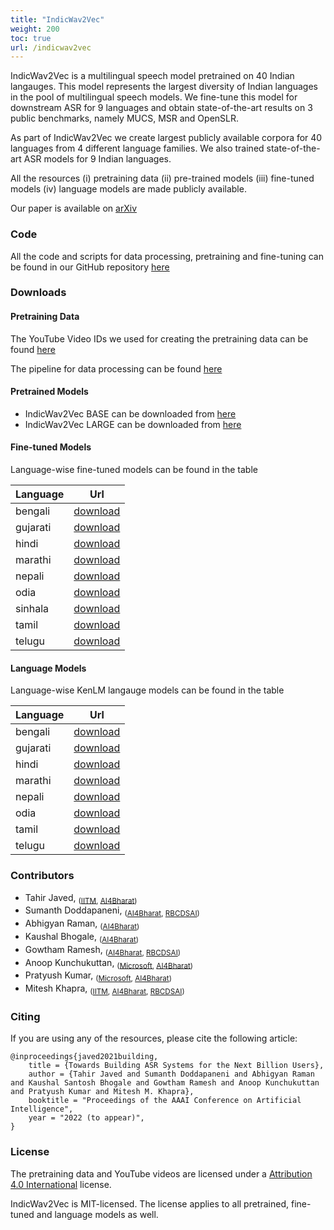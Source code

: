 ```yaml
---
title: "IndicWav2Vec"
weight: 200
toc: true
url: /indicwav2vec
---
```

  
IndicWav2Vec is a multilingual speech model pretrained on 40 Indian langauges. This model represents the largest diversity of Indian languages in the pool of multilingual speech models. We fine-tune this model for downstream ASR for 9 languages and obtain state-of-the-art results on 3 public benchmarks, namely MUCS, MSR and OpenSLR. 

As part of IndicWav2Vec we create largest publicly available corpora for 40 languages from 4 different language families. We also trained state-of-the-art ASR models for 9 Indian languages. 

All the resources (i) pretraining data (ii) pre-trained models (iii) fine-tuned models (iv) language models are made publicly available.

Our paper is available on [arXiv](https://arxiv.org/abs/2111.03945)

### Code

All the code and scripts for data processing, pretraining and fine-tuning can be found in our GitHub repository [here](https://github.com/AI4Bharat/IndicWav2Vec)

### Downloads

#### Pretraining Data

The YouTube Video IDs we used for creating the pretraining data can be found [here](https://github.com/AI4Bharat/IndicWav2Vec/tree/main/data_prep_scripts/urls)

The pipeline for data processing can be found [here](https://github.com/AI4Bharat/IndicWav2Vec/tree/main/data_prep_scripts)

<!-- The language-wise subsets can be found in the table

| Language  |      Url     | Language |      Url     |
|-----------|:------------:|----------|:------------:|
| assamese  | [download](https://storage.googleapis.com/indicwav2vec-public/pretraining-data/assamese.txt) | manipuri | [download](https://storage.googleapis.com/indicwav2vec-public/pretraining-data/manipuri.txt) |
| bengali   | [download](https://storage.googleapis.com/indicwav2vec-public/pretraining-data/bengali.txt) | marathi  | [download](https://storage.googleapis.com/indicwav2vec-public/pretraining-data/marathi.txt) |
| bodo      | [download](https://storage.googleapis.com/indicwav2vec-public/pretraining-data/bodo.txt) | nepali   | [download](https://storage.googleapis.com/indicwav2vec-public/pretraining-data/nepali.txt) |
| dogri     | [download](https://storage.googleapis.com/indicwav2vec-public/pretraining-data/dogri.txt) | odia     | [download](https://storage.googleapis.com/indicwav2vec-public/pretraining-data/odia.txt) |
| gujarati  | [download](https://storage.googleapis.com/indicwav2vec-public/pretraining-data/gujarati.txt) | punjabi  | [download](https://storage.googleapis.com/indicwav2vec-public/pretraining-data/punjabi.txt) |
| hindi     | [download](https://storage.googleapis.com/indicwav2vec-public/pretraining-data/hindi.txt) | sanskrit | [download](https://storage.googleapis.com/indicwav2vec-public/pretraining-data/sanskrit.txt) |
| kannada   | [download](https://storage.googleapis.com/indicwav2vec-public/pretraining-data/kannada.txt) | santhali | [download](https://storage.googleapis.com/indicwav2vec-public/pretraining-data/santhali.txt) |
| kashmiri  | [download](https://storage.googleapis.com/indicwav2vec-public/pretraining-data/kashmiri.txt) | sindhi   | [download](https://storage.googleapis.com/indicwav2vec-public/pretraining-data/sindhi.txt) |
| konkani   | [download](https://storage.googleapis.com/indicwav2vec-public/pretraining-data/konkani.txt) | tamil    | [download](https://storage.googleapis.com/indicwav2vec-public/pretraining-data/tamil.txt) |
| maithili  | [download](https://storage.googleapis.com/indicwav2vec-public/pretraining-data/maithili.txt) | telugu   | [download](https://storage.googleapis.com/indicwav2vec-public/pretraining-data/telugu.txt) |
| malayalam | [download](https://storage.googleapis.com/indicwav2vec-public/pretraining-data/malayalam.txt) | urdu     | [download](https://storage.googleapis.com/indicwav2vec-public/pretraining-data/urdu.txt) | -->

#### Pretrained Models

- IndicWav2Vec BASE can be downloaded from [here](https://storage.googleapis.com/indicwav2vec-public/pretraining-ckpts/indicwav2vec-base.pt)
- IndicWav2Vec LARGE can be downloaded from [here](https://storage.googleapis.com/indicwav2vec-public/pretraining-ckpts/indicwav2vec-large.pt)

#### Fine-tuned Models

Language-wise fine-tuned models can be found in the table

| Language  |      Url     |
|-----------|:------------:|
| bengali   | [download](https://storage.googleapis.com/indicwav2vec-public/fine-tuning-ckpts/bengali_large.pt) |
| gujarati  | [download](https://storage.googleapis.com/indicwav2vec-public/fine-tuning-ckpts/gujarati_large.pt) |
| hindi     | [download](https://storage.googleapis.com/indicwav2vec-public/fine-tuning-ckpts/hindi_large.pt) |
| marathi   | [download](https://storage.googleapis.com/indicwav2vec-public/fine-tuning-ckpts/marathi_large.pt) |
| nepali    | [download](https://storage.googleapis.com/indicwav2vec-public/fine-tuning-ckpts/nepali_large.pt) |
| odia      | [download](https://storage.googleapis.com/indicwav2vec-public/fine-tuning-ckpts/odia_large.pt) |
| sinhala   | [download](https://storage.googleapis.com/indicwav2vec-public/fine-tuning-ckpts/sinhala_large.pt) |
| tamil     | [download](https://storage.googleapis.com/indicwav2vec-public/fine-tuning-ckpts/tamil_large.pt) |
| telugu    | [download](https://storage.googleapis.com/indicwav2vec-public/fine-tuning-ckpts/telugu_large.pt) |

#### Language Models

Language-wise KenLM langauge models can be found in the table

| Language  |      Url     |
|-----------|:------------:|
| bengali   | [download](https://storage.googleapis.com/indicwav2vec-public/language-models/bengali.zip) |
| gujarati  | [download](https://storage.googleapis.com/indicwav2vec-public/language-models/guharati.zip) |
| hindi     | [download](https://storage.googleapis.com/indicwav2vec-public/language-models/hindi.zip) |
| marathi   | [download](https://storage.googleapis.com/indicwav2vec-public/language-models/marathi.zip) |
| nepali    | [download](https://storage.googleapis.com/indicwav2vec-public/language-models/nepali.zip) |
| odia      | [download](https://storage.googleapis.com/indicwav2vec-public/language-models/odia.zip) |
| tamil     | [download](https://storage.googleapis.com/indicwav2vec-public/language-models/tamil.zip) |
| telugu    | [download](https://storage.googleapis.com/indicwav2vec-public/language-models/telugu.zip) |



<!-- ### Change Log
- 06 July 2021, v0.2.1 data with metadata of source and Labse Alignment Score (LAS) was made available [here](https://storage.googleapis.com/samanantar-public/V0.2/data/en2indic/samanantar_v0.2_las.zip) -->


### Contributors

- Tahir Javed, <sub>([IITM](https://www.iitm.ac.in), [AI4Bharat](https://ai4bharat.org))</sub>
- Sumanth Doddapaneni, <sub>([AI4Bharat](https://ai4bharat.org), [RBCDSAI](https://rbcdsai.iitm.ac.in))</sub>
- Abhigyan Raman, <sub>([AI4Bharat](https://ai4bharat.org))</sub>
- Kaushal Bhogale, <sub>([AI4Bharat](https://ai4bharat.org))</sub>
- Gowtham Ramesh, <sub>([AI4Bharat](https://ai4bharat.org), [RBCDSAI](https://rbcdsai.iitm.ac.in))</sub>
- Anoop Kunchukuttan, <sub>([Microsoft](https://www.microsoft.com/en-in/), [AI4Bharat](https://ai4bharat.org))</sub>
- Pratyush Kumar, <sub>([Microsoft](https://www.microsoft.com/en-in/), [AI4Bharat](https://ai4bharat.org))</sub>
- Mitesh Khapra, <sub>([IITM](https://www.iitm.ac.in), [AI4Bharat](https://ai4bharat.org), [RBCDSAI](https://rbcdsai.iitm.ac.in))</sub>


### Citing

If you are using any of the resources, please cite the following article: 

```
@inproceedings{javed2021building,
    title = {Towards Building ASR Systems for the Next Billion Users},
    author = {Tahir Javed and Sumanth Doddapaneni and Abhigyan Raman and Kaushal Santosh Bhogale and Gowtham Ramesh and Anoop Kunchukuttan and Pratyush Kumar and Mitesh M. Khapra},
    booktitle = "Proceedings of the AAAI Conference on Artificial Intelligence",
    year = "2022 (to appear)",
}
``` 

### License

<!-- <a rel="license" href="http://creativecommons.org/licenses/by-sa/4.0/"><img alt="Creative Commons License" style="border-width:0" src="https://i.creativecommons.org/l/by-sa/4.0/88x31.png" /></a><br /> -->

<span xmlns:dct="http://purl.org/dc/terms/" href="http://purl.org/dc/dcmitype/Dataset" property="dct:title" rel="dct:type">The pretraining data and YouTube videos</span> are licensed under a <a rel="license" href="https://creativecommons.org/licenses/by/4.0/legalcode">Attribution 4.0 International</a> license.

IndicWav2Vec is MIT-licensed. The license applies to all pretrained, fine-tuned and language models as well.

